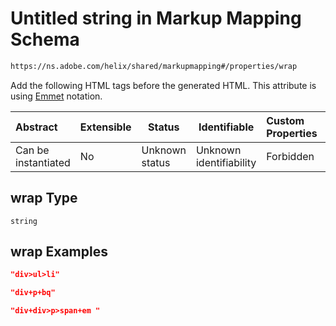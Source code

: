 # Untitled string in Markup Mapping Schema

```txt
https://ns.adobe.com/helix/shared/markupmapping#/properties/wrap
```

Add the following HTML tags before the generated HTML. This attribute is using [Emmet](https://emmet.io) notation.


| Abstract            | Extensible | Status         | Identifiable            | Custom Properties | Additional Properties | Access Restrictions | Defined In                                                                      |
| :------------------ | ---------- | -------------- | ----------------------- | :---------------- | --------------------- | ------------------- | ------------------------------------------------------------------------------- |
| Can be instantiated | No         | Unknown status | Unknown identifiability | Forbidden         | Allowed               | none                | [markupmapping.schema.json\*](markupmapping.schema.json "open original schema") |

## wrap Type

`string`

## wrap Examples

```json
"div>ul>li"
```

```json
"div+p+bq"
```

```json
"div+div>p>span+em "
```
